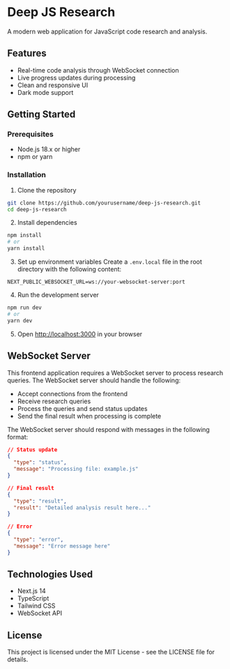 # Deep JS Research

A modern web application for JavaScript code research and analysis.

## Features

- Real-time code analysis through WebSocket connection
- Live progress updates during processing
- Clean and responsive UI
- Dark mode support

## Getting Started

### Prerequisites

- Node.js 18.x or higher
- npm or yarn

### Installation

1. Clone the repository
```bash
git clone https://github.com/yourusername/deep-js-research.git
cd deep-js-research
```

2. Install dependencies
```bash
npm install
# or
yarn install
```

3. Set up environment variables
Create a `.env.local` file in the root directory with the following content:
```
NEXT_PUBLIC_WEBSOCKET_URL=ws://your-websocket-server:port
```

4. Run the development server
```bash
npm run dev
# or
yarn dev
```

5. Open [http://localhost:3000](http://localhost:3000) in your browser

## WebSocket Server

This frontend application requires a WebSocket server to process research queries. The WebSocket server should handle the following:

- Accept connections from the frontend
- Receive research queries
- Process the queries and send status updates
- Send the final result when processing is complete

The WebSocket server should respond with messages in the following format:

```json
// Status update
{
  "type": "status",
  "message": "Processing file: example.js"
}

// Final result
{
  "type": "result",
  "result": "Detailed analysis result here..."
}

// Error
{
  "type": "error",
  "message": "Error message here"
}
```

## Technologies Used

- Next.js 14
- TypeScript
- Tailwind CSS
- WebSocket API

## License

This project is licensed under the MIT License - see the LICENSE file for details.
